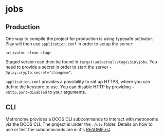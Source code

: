 # jobs

## Production
One way to compile the project for production is using typesafe activator. Play will then use `application.conf` in order to setup the server:

    activator clean stage

Staged version can then be found in `target\universal\stage\bin\jobs`. You need to provide a secret in order to start the server `-Dplay.crypto.secret="changeme"`.

`application.conf` provides a possibility to set up HTTPS, where you can define the keystore to use. You can disable HTTP by providing `-Dhttp.port=disabled` to your arguments.

## CLI
Metronome provides a DCOS CLI subcommands to interact with metronome via the DCOS CLI.   The project is under the `./cli` folder.  Details on how to use or test the subcommands are in it's [README.rst](cli/README.rst).
